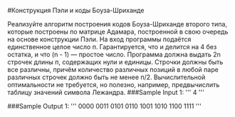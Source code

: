 #Конструкция Пэли и коды Боуза-Шриханде

Реализуйте алгоритм построения кодов Боуза-Шриханде второго типа, которые построены по матрице Адамара, построенной в свою очередь на основе конструкции Пэли. На вход программы подаётся единственное целое число п. Гарантируется, что и делится на 4 без остатка, и что (n - 1) — простое число. Программа должна выдать 2n строчек длины п, содержащих нули и единицы. Строчки должны быть все различны, причём количество различных позиций в любой паре различных строчек должно быть не менее п/2.
Вычислительной оптимальности не требуется, но полезно, например, предвычислить таблицу значений символа Лежандра.
###Sample Input 1:
'''
4
'''

###Sample Output 1:
'''
0000
0011
0101
0110
1001
1010
1100
1111
'''
